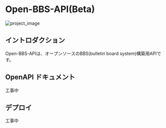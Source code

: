 # Open-BBS-API(Beta)
![project_image](https://user-images.githubusercontent.com/58474224/217679378-767ea588-8abc-422a-9699-fb3cf10ed88b.jpg)
## イントロダクション
Open-BBS-APIは、オープンソースのBBS(bulletin board system)構築用APIです。
## OpenAPI ドキュメント
工事中
## デプロイ
工事中